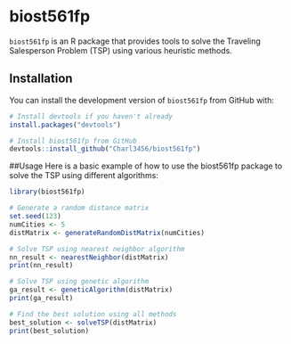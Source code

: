 # biost561fp

`biost561fp` is an R package that provides tools to solve the Traveling Salesperson Problem (TSP) using various heuristic methods.

## Installation

You can install the development version of `biost561fp` from GitHub with:

```r
# Install devtools if you haven't already
install.packages("devtools")

# Install biost561fp from GitHub
devtools::install_github("Charl3456/biost561fp")
```
##Usage
Here is a basic example of how to use the biost561fp package to solve the TSP using different algorithms:


```r
library(biost561fp)

# Generate a random distance matrix
set.seed(123)
numCities <- 5
distMatrix <- generateRandomDistMatrix(numCities)

# Solve TSP using nearest neighbor algorithm
nn_result <- nearestNeighbor(distMatrix)
print(nn_result)

# Solve TSP using genetic algorithm
ga_result <- geneticAlgorithm(distMatrix)
print(ga_result)

# Find the best solution using all methods
best_solution <- solveTSP(distMatrix)
print(best_solution)

```
